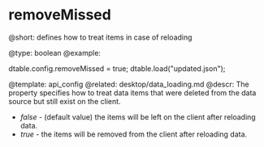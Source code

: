 removeMissed
=============


@short: defines how to treat items in case of reloading
	

@type:  boolean
@example:

dtable.config.removeMissed = true;
dtable.load("updated.json");

@template:	api_config
@related: 
	desktop/data_loading.md
@descr:
The property specifies how to treat data items that were deleted from the data source but still 
exist on the client.

- *false* - (default value) the items will be left on the client after reloading data.
- *true* - the items will be removed from the client after reloading data.